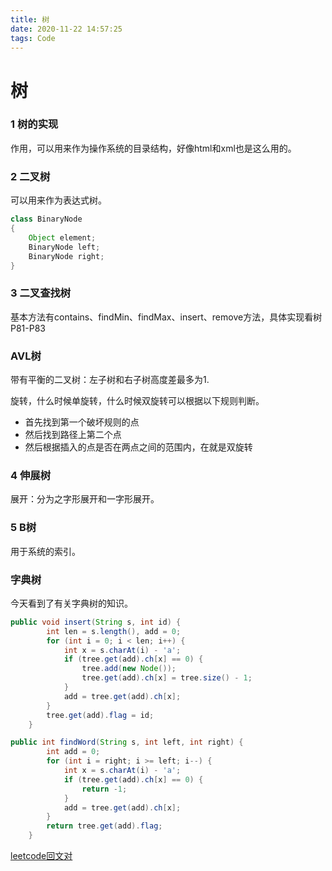 ```yaml
---
title: 树
date: 2020-11-22 14:57:25
tags: Code
---
```


# 树

### 1 树的实现

作用，可以用来作为操作系统的目录结构，好像html和xml也是这么用的。

### 2 二叉树

可以用来作为表达式树。

~~~java
class BinaryNode
{
    Object element;
    BinaryNode left;
    BinaryNode right;
}
~~~

### 3 二叉查找树

基本方法有contains、findMin、findMax、insert、remove方法，具体实现看树P81-P83

### AVL树

带有平衡的二叉树：左子树和右子树高度差最多为1.

旋转，什么时候单旋转，什么时候双旋转可以根据以下规则判断。

* 首先找到第一个破坏规则的点
* 然后找到路径上第二个点
* 然后根据插入的点是否在两点之间的范围内，在就是双旋转

### 4 伸展树

展开：分为之字形展开和一字形展开。

### 5 B树

用于系统的索引。

### 字典树

今天看到了有关字典树的知识。

~~~java
public void insert(String s, int id) {
        int len = s.length(), add = 0;
        for (int i = 0; i < len; i++) {
            int x = s.charAt(i) - 'a';
            if (tree.get(add).ch[x] == 0) {
                tree.add(new Node());
                tree.get(add).ch[x] = tree.size() - 1;
            }
            add = tree.get(add).ch[x];
        }
        tree.get(add).flag = id;
    }
~~~

~~~java
public int findWord(String s, int left, int right) {
        int add = 0;
        for (int i = right; i >= left; i--) {
            int x = s.charAt(i) - 'a';
            if (tree.get(add).ch[x] == 0) {
                return -1;
            }
            add = tree.get(add).ch[x];
        }
        return tree.get(add).flag;
    }
~~~

[leetcode回文对](https://leetcode-cn.com/problems/palindrome-pairs/)